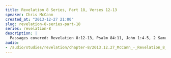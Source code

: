 ```yaml
--- 
title: Revelation 8 Series, Part 18, Verses 12-13
speaker: Chris McCann
created_at: "2013-12-27 21:00"
slug: revelation-8-series-part-18
series: revelation-8
description: |
  Passages covered: Revelation 8:12-13, Psalm 84:11, John 1:4-5, 2 Samuel 22:7,10-11, Isaiah 6:2, Daniel 9:21, Revelation 4:7, Isaiah 31:5, Revelation 14:3-7.
audio: 
- /audio/studies/revelation/chapter-8/2013.12.27_McCann_-_Revelation_8_Series_Part_18.yaml
---
```


